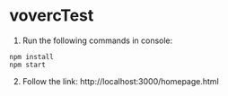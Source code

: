 # vovercTest

1) Run the following commands in console: 
```
npm install
npm start
```

2) Follow the link: http://localhost:3000/homepage.html
